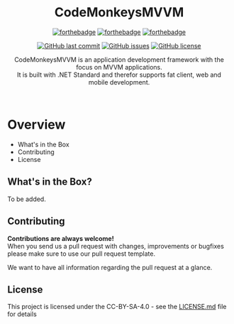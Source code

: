 <h1 align="center">CodeMonkeysMVVM</h1>
<div align="center">

[![forthebadge](https://forthebadge.com/images/badges/made-with-c-sharp.svg)](https://forthebadge.com)
[![forthebadge](https://forthebadge.com/images/badges/built-with-love.svg)](https://forthebadge.com)
[![forthebadge](https://forthebadge.com/images/badges/you-didnt-ask-for-this.svg)](https://forthebadge.com)

[![GitHub last commit](https://img.shields.io/github/last-commit/UltimateCodeMonkeys/CodeMonkeysMVVM.svg?longCache=true&style=flat-square)](https://github.com/UltimateCodeMonkeys/CodeMonkeysMVVM)
[![GitHub issues](https://img.shields.io/github/issues/UltimateCodeMonkeys/CodeMonkeysMVVM.svg?longCache=true&style=flat-square)](https://github.com/UltimateCodeMonkeys/CodeMonkeysMVVM/issues)
[![GitHub license](https://img.shields.io/github/license/UltimateCodeMonkeys/CodeMonkeysMVVM.svg?longCache=true&style=flat-square)](https://github.com/UltimateCodeMonkeys/CodeMonkeysMVVM/blob/master/LICENSE.md)


CodeMonkeysMVVM is an application development framework with the focus on MVVM applications.  
It is built with .NET Standard and therefor supports fat client, web and mobile development.  
</div><br>

# Overview
* What's in the Box
* Contributing
* License

## What's in the Box?
To be added.

## Contributing

__Contributions are always welcome!__  
When you send us a pull request with changes, improvements or bugfixes please make sure to use our pull request template. 

We want to have all information regarding the pull request at a glance.

## License

This project is licensed under the CC-BY-SA-4.0 - see the [LICENSE.md](LICENSE.md) file for details
